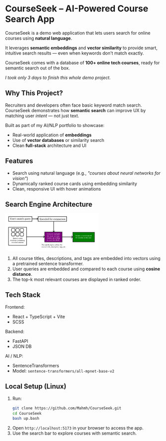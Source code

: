 # CourseSeek – AI-Powered Course Search App
CourseSeek is a demo web application that lets users search for online courses using **natural language**.

It leverages **semantic embeddings** and **vector similarity** to provide smart, intuitive search results — even when keywords don't match exactly.

CourseSeek comes with a database of **100+ online tech courses**, ready for semantic search out of the box.

*I took only 3 days to finish this whole demo project.*

## Why This Project?
Recruiters and developers often face basic keyword match search. CourseSeek demonstrates how **semantic search** can improve UX by matching user *intent* — not just text.

Built as part of my AI/NLP portfolio to showcase:
- Real-world application of **embeddings**
- Use of **vector databases** or similarity search
- Clean **full-stack** architecture and UI

## Features
- Search using natural language (e.g., *"courses about neural networks for vision"*)
- Dynamically ranked course cards using embedding similarity
- Clean, responsive UI with hover animations

## Search Engine Architecture
<img src='./search_engine.png' alt='Search Engine Architecture' width='60%'>

1. All course titles, descriptions, and tags are embedded into vectors using a pretrained sentence transformer.
2. User queries are embedded and compared to each course using **cosine distance**.
3. The top-k most relevant courses are displayed in ranked order.

## Tech Stack
Frontend:
- React + TypeScript + Vite
- SCSS

Backend:
- FastAPI
- JSON DB

AI / NLP:
- SentenceTransformers
- Model: `sentence-transformers/all-mpnet-base-v2`

## Local Setup (Linux)
1. Run:
    ```bash
    git clone https://github.com/Mahmh/CourseSeek.git
    cd CourseSeek
    bash up.bash
    ```
2. Open `http://localhost:5173` in your browser to access the app.
3. Use the search bar to explore courses with semantic search.